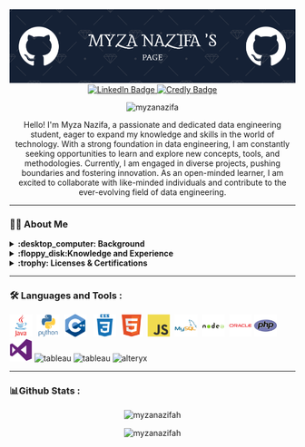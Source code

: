   <div id="header" align="center">
   <img src="https://github.com/myzanazifah/myzanazifah/blob/main/headergithub.png" alt="Header" />
  <div id="badges">
  <a href="https://www.linkedin.com/in/myzanazry/">
    <img src="https://img.shields.io/badge/LinkedIn-blue?style=for-the-badge&logo=linkedin&logoColor=white" alt="LinkedIn Badge"/>
  </a>
    <a href="(https://www.credly.com/users/myza-nazifa-nazry/badges)">
    <img src="https://img.shields.io/badge/Credly-FF6B00.svg?style=for-the-badge&logo=Credly&logoColor=white" alt="Credly Badge"/>
  </a>
</div>
 <p align="center"> <img src="https://komarev.com/ghpvc/?username=myzanazifah&label=Profile%20views&color=0e75b6&style=flat" alt="myzanazifa" /> </p>

  <h8>
Hello! I'm Myza Nazifa, a passionate and dedicated data engineering student, eager to expand my knowledge and skills in the world of technology. With a strong foundation in data engineering, I am constantly seeking opportunities to learn and explore new concepts, tools, and methodologies. Currently, I am engaged in diverse projects, pushing boundaries and fostering innovation. As an open-minded learner, I am excited to collaborate with like-minded individuals and contribute to the ever-evolving field of data engineering.
  </h8>
</div>

---

### :woman_technologist: About Me 
<details>
  <summary><b>  :desktop_computer: Background </b></summary>
  In my past experiences, I have actively engaged in various competitions, honing my skills and showcasing my abilities. These competitive environments have provided me with valuable opportunities to push myself, learn from others, and strive for excellence. 
  <br> <br>
   <ul>
    <li> ExxonMobil DataWorks KickOff 2022 </li>
    <li> UTM - Alteryx Book Prize Award 2022 </li>
    <li> ATU-Net GLOBAL TECHNOVATION HACKATHON 2023 </li>
  </ul>

</details>

<details>
  <summary><b> :floppy_disk:Knowledge and Experience</b></summary>
  <br>
   <li> Exploratory Data Analysis (EDA) using Python library </li>
    <li> Big Data </li>
    <li> System Development </li>
  <li> Data Science </li>
    <li> Business Intelligence </li>
   <li> Machine Learning </li>
   <li> Artificial Intelligence </li>
</details>

<details>
  <summary><b> :trophy: Licenses & Certifications</b></summary>
  <li>
     <a href='https://www.credly.com/badges/7177f74e-2ea4-4e0d-b503-e2cf7aa14d51/public_url'>Alteryx Designer Core</a>
 </li>
 <li>
     <a href='https://www.credly.com/badges/e474ed56-355f-4a0a-9d7d-89854867e315/public_url'>Alteryx Foundational Micro-Credential</a>
 </li>
 <li>
     <a href='https://www.credly.com/badges/34303f4d-ecd6-4b97-8b43-86e562596483/public_url'>Azure AI Fundamentals</a>
 </li>
 <li>
     <a href='https://www.credly.com/badges/4708fd4c-80be-4e9c-88a7-0c613ef163b5/public_url'>AWS Academy Cloud Foundations</a>
 </li>
 <li>
     <a href='https://www.credly.com/badges/fc987eaf-4a97-4a45-b627-08a6a93de79d/public_url'>AWS Academy Data Analytics</a>
 </li>
 <li>
     <a href='https://www.credly.com/badges/bf5affa1-3363-4a49-9969-befa605a857a/public_url'>AWS Academy Machine Learning Foundations</a>
 </li>
   <li>
     <a href='https://www.credly.com/badges/ca7db47e-7cc0-4903-843f-e4a2d31f6a3c/public_url'>AWS Academy Machine Learning for Natural Language Processing</a>
 </li>
    <li>
     <a href='https://www.credly.com/badges/7aef30f1-1552-4213-9a22-c56c94a363de/public_url'>AWS Academy Data Engineering</a>
 </li>
    <li>
     <a href='https://www.credly.com/badges/1a246afe-8dc7-46e1-945c-cde212acf5a8/public_url'>AWS Academy Cloud Web Application Builder</a>
 </li>
   <li>
     <a href='https://www.credly.com/badges/33bf8b6f-3e48-47eb-a137-a4f65cece915/public_url'>AWS Academy Cloud Data Pipeline Builder</a>
 </li>
</details>

---
### :hammer_and_wrench: Languages and Tools : 
<div>
  <img src="https://github.com/devicons/devicon/blob/master/icons/java/java-original-wordmark.svg" title="Java" alt="Java" width="40" height="40"/>&nbsp;
  <img src="https://github.com/devicons/devicon/blob/master/icons/python/python-original-wordmark.svg" title="Python" alt="Python" width="40" height="40"/>&nbsp;
 <img src="https://raw.githubusercontent.com/devicons/devicon/master/icons/cplusplus/cplusplus-original.svg" alt="cplusplus" width="40" height="40"/> &nbsp;
  <img src="https://github.com/devicons/devicon/blob/master/icons/css3/css3-plain-wordmark.svg"  title="CSS3" alt="CSS" width="40" height="40"/>&nbsp;
  <img src="https://github.com/devicons/devicon/blob/master/icons/html5/html5-original.svg" title="HTML5" alt="HTML" width="40" height="40"/>&nbsp;
  <img src="https://github.com/devicons/devicon/blob/master/icons/javascript/javascript-original.svg" title="JavaScript" alt="JavaScript" width="40" height="40"/>&nbsp;
  <img src="https://github.com/devicons/devicon/blob/master/icons/mysql/mysql-original-wordmark.svg" title="MySQL"  alt="MySQL" width="40" height="40"/>&nbsp;
  <img src="https://github.com/devicons/devicon/blob/master/icons/nodejs/nodejs-original-wordmark.svg" title="NodeJS" alt="NodeJS" width="40" height="40"/>&nbsp;
  <img src="https://raw.githubusercontent.com/devicons/devicon/master/icons/oracle/oracle-original.svg" alt="oracle" width="40" height="40"/>
  <img src="https://raw.githubusercontent.com/devicons/devicon/master/icons/php/php-original.svg" alt="php" width="40" height="40"/>
   <img src="https://github.com/devicons/devicon/blob/master/icons/visualstudio/visualstudio-plain.svg" alt="visualstudio" width="40" height="40"/>
  <img src="https://cdnl.tblsft.com/sites/default/files/pages/tableau_cmyk_2015.png" alt="tableau" width="80" height="40"/>
  <img src="https://deepinthecode.com/wp-content/uploads/2022/08/powerbi.jpg" alt="tableau" width="80" height="40"/>
<img src="https://upload.wikimedia.org/wikipedia/commons/6/65/Alteryx_logo.png" alt="alteryx" width="80" height="40"/>
  
</div>

---
### :bar_chart:Github Stats : 

<p align='center'><img align="center" src="https://github-readme-stats.vercel.app/api?username=myzanazifah&show_icons=true&locale=en" alt="myzanazifah" /></p>

<p align='center'><img align="center" src="https://github-readme-streak-stats.herokuapp.com/?user=myzanazifah&" alt="myzanazifah" /></p>
